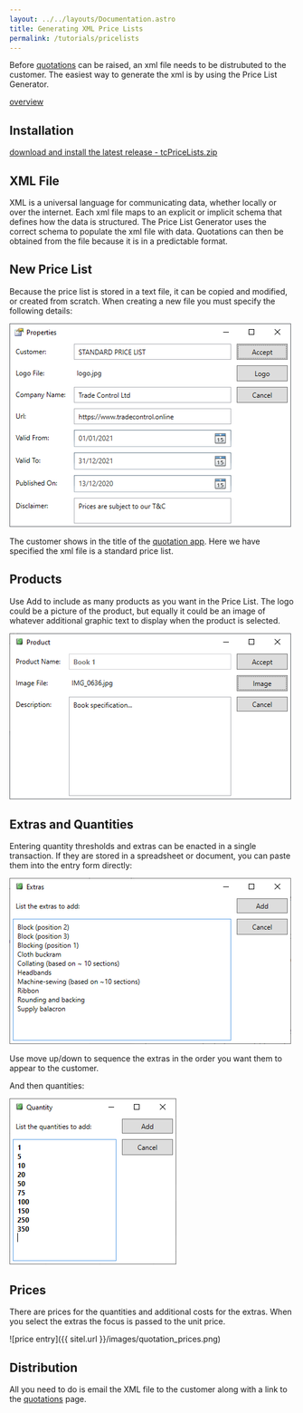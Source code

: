 ```yaml
---
layout: ../../layouts/Documentation.astro
title: Generating XML Price Lists
permalink: /tutorials/pricelists
---
```


Before [quotations](/tutorials/quotations) can be raised, an xml file needs to be distrubuted to the customer. The easiest way to generate the xml is by using the Price List Generator.

[overview](/tutorials/quotations)

## Installation

[download and install the latest release - tcPriceLists.zip](https://github.com/tradecontrol/quotations/releases)

## XML File

XML is a universal language for communicating data, whether locally or over the internet. Each xml file maps to an explicit or implicit schema that defines how the data is structured. The Price List Generator uses the correct schema to populate the xml file with data. Quotations can then be obtained from the file because it is in a predictable format.
 
## New Price List

Because the price list is stored in a text file, it can be copied and modified, or created from scratch. When creating a new file you must specify the following details:

![new price list](/images/quotation_new.png)

The customer shows in the title of the [quotation app](/tutorials/quotations). Here we have specified the xml file is a standard price list.

## Products

Use Add to include as many products as you want in the Price List. The logo could be a picture of the product, but equally it could be an image of whatever additional graphic text to display when the product is selected.

![products](/images/quotation_product.png)

## Extras and Quantities

Entering quantity thresholds and extras can be enacted in a single transaction. If they are stored in a spreadsheet or document, you can paste them into the entry form directly:

![price list extras](/images/quotation_extras.png)

Use move up/down to sequence the extras in the order you want them to appear to the customer.

And then quantities:

![price list qty](/images/quotation_qty.png)

## Prices

There are prices for the quantities and additional costs for the extras. When you select the extras the focus is passed to the unit price.

![price entry]({{ sitel.url }}/images/quotation_prices.png)

## Distribution

All you need to do is email the XML file to the customer along with a link to the [quotations](/tutorials/quotations) page.
